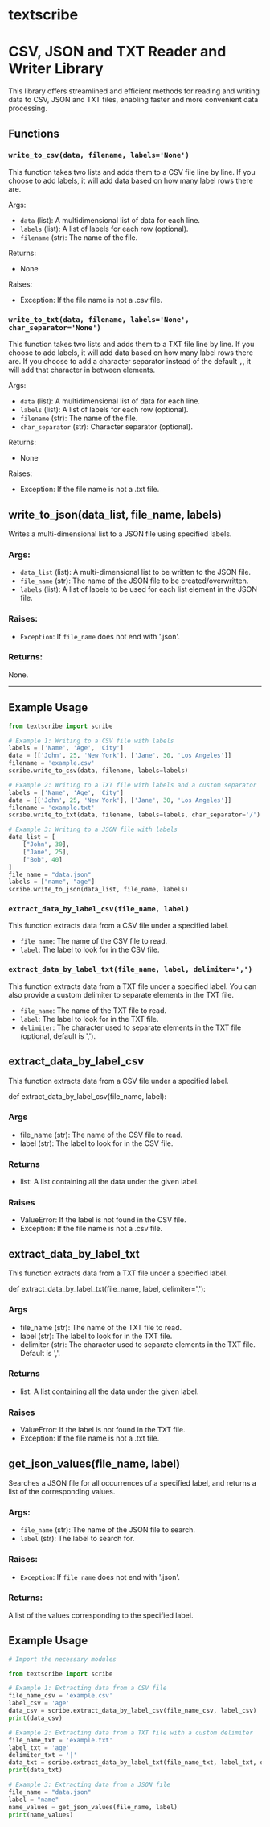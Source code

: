 # textscribe

# CSV, JSON and TXT Reader and Writer Library

This library offers streamlined and efficient methods for reading and writing data to CSV, JSON and TXT files, enabling faster and more convenient data processing.

## Functions

### `write_to_csv(data, filename, labels='None')`

This function takes two lists and adds them to a CSV file line by line. If you choose to add labels, it will add data based on how many label rows there are.

Args:
- `data` (list): A multidimensional list of data for each line.
- `labels` (list): A list of labels for each row (optional).
- `filename` (str): The name of the file.

Returns:
- None

Raises:
- Exception: If the file name is not a .csv file.

### `write_to_txt(data, filename, labels='None', char_separator='None')`

This function takes two lists and adds them to a TXT file line by line. If you choose to add labels, it will add data based on how many label rows there are. If you choose to add a character separator instead of the default `,`, it will add that character in between elements.

Args:
- `data` (list): A multidimensional list of data for each line.
- `labels` (list): A list of labels for each row (optional).
- `filename` (str): The name of the file.
- `char_separator` (str): Character separator (optional).

Returns:
- None

Raises:
- Exception: If the file name is not a .txt file.

## write_to_json(data_list, file_name, labels)

Writes a multi-dimensional list to a JSON file using specified labels.

### Args:
- `data_list` (list): A multi-dimensional list to be written to the JSON file.
- `file_name` (str): The name of the JSON file to be created/overwritten.
- `labels` (list): A list of labels to be used for each list element in the JSON file.

### Raises:
- `Exception`: If `file_name` does not end with '.json'.

### Returns:
None.

---

## Example Usage

```python
from textscribe import scribe

# Example 1: Writing to a CSV file with labels
labels = ['Name', 'Age', 'City']
data = [['John', 25, 'New York'], ['Jane', 30, 'Los Angeles']]
filename = 'example.csv'
scribe.write_to_csv(data, filename, labels=labels)

# Example 2: Writing to a TXT file with labels and a custom separator
labels = ['Name', 'Age', 'City']
data = [['John', 25, 'New York'], ['Jane', 30, 'Los Angeles']]
filename = 'example.txt'
scribe.write_to_txt(data, filename, labels=labels, char_separator='/')

# Example 3: Writing to a JSON file with labels
data_list = [
    ["John", 30],
    ["Jane", 25],
    ["Bob", 40]
]
file_name = "data.json"
labels = ["name", "age"]
scribe.write_to_json(data_list, file_name, labels)
```
### `extract_data_by_label_csv(file_name, label)`

This function extracts data from a CSV file under a specified label.

- `file_name`: The name of the CSV file to read.
- `label`: The label to look for in the CSV file.

### `extract_data_by_label_txt(file_name, label, delimiter=',')`

This function extracts data from a TXT file under a specified label. You can also provide a custom delimiter to separate elements in the TXT file.

- `file_name`: The name of the TXT file to read.
- `label`: The label to look for in the TXT file.
- `delimiter`: The character used to separate elements in the TXT file (optional, default is ',').

## extract_data_by_label_csv

This function extracts data from a CSV file under a specified label.

def extract_data_by_label_csv(file_name, label):


### Args

- file_name (str): The name of the CSV file to read.
- label (str): The label to look for in the CSV file.

### Returns

- list: A list containing all the data under the given label.

### Raises

- ValueError: If the label is not found in the CSV file.
- Exception: If the file name is not a .csv file.

## extract_data_by_label_txt

This function extracts data from a TXT file under a specified label.

def extract_data_by_label_txt(file_name, label, delimiter=','):


### Args

- file_name (str): The name of the TXT file to read.
- label (str): The label to look for in the TXT file.
- delimiter (str): The character used to separate elements in the TXT file. Default is ','.

### Returns

- list: A list containing all the data under the given label.

### Raises

- ValueError: If the label is not found in the TXT file.
- Exception: If the file name is not a .txt file.

## get_json_values(file_name, label)

Searches a JSON file for all occurrences of a specified label, and returns a list of the corresponding values.

### Args:
- `file_name` (str): The name of the JSON file to search.
- `label` (str): The label to search for.

### Raises:
- `Exception`: If `file_name` does not end with '.json'.

### Returns:
A list of the values corresponding to the specified label.


## Example Usage

```python
# Import the necessary modules

from textscribe import scribe

# Example 1: Extracting data from a CSV file
file_name_csv = 'example.csv'
label_csv = 'age'
data_csv = scribe.extract_data_by_label_csv(file_name_csv, label_csv)
print(data_csv)

# Example 2: Extracting data from a TXT file with a custom delimiter
file_name_txt = 'example.txt'
label_txt = 'age'
delimiter_txt = '|'
data_txt = scribe.extract_data_by_label_txt(file_name_txt, label_txt, delimiter_txt)
print(data_txt)

# Example 3: Extracting data from a JSON file
file_name = "data.json"
label = "name"
name_values = get_json_values(file_name, label)
print(name_values)

```





